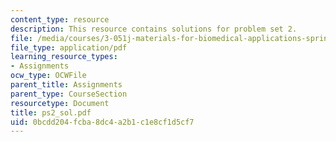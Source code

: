 ```yaml
---
content_type: resource
description: This resource contains solutions for problem set 2.
file: /media/courses/3-051j-materials-for-biomedical-applications-spring-2006/0bcdd204fcba8dc4a2b1c1e8cf1d5cf7_ps2_sol.pdf
file_type: application/pdf
learning_resource_types:
- Assignments
ocw_type: OCWFile
parent_title: Assignments
parent_type: CourseSection
resourcetype: Document
title: ps2_sol.pdf
uid: 0bcdd204-fcba-8dc4-a2b1-c1e8cf1d5cf7
---
```

